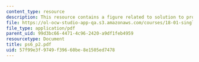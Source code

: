 ```yaml
---
content_type: resource
description: This resource contains a figure related to solution to problem set 6.
file: https://ol-ocw-studio-app-qa.s3.amazonaws.com/courses/18-01-single-variable-calculus-fall-2005/57f99e3f9749f39660be8e1505ed7478_ps6_p2.pdf
file_type: application/pdf
parent_uid: 99d3bc66-4471-4c96-2420-a9df1feb4959
resourcetype: Document
title: ps6_p2.pdf
uid: 57f99e3f-9749-f396-60be-8e1505ed7478
---
```

